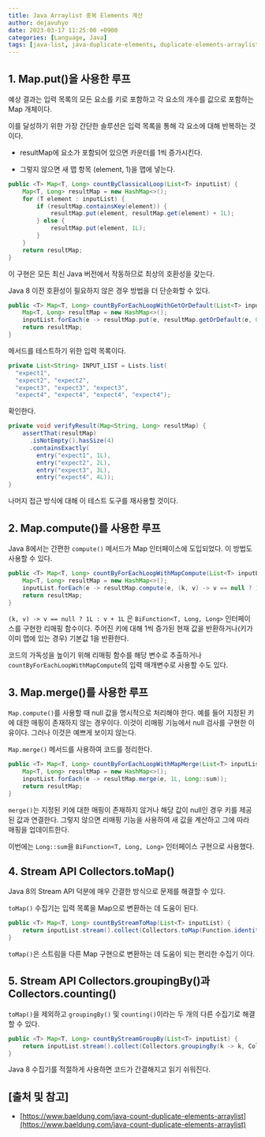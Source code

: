 ```yaml
---
title: Java Arraylist 중복 Elements 계산
author: dejavuhyo
date: 2023-03-17 11:25:00 +0900
categories: [Language, Java]
tags: [java-list, java-duplicate-elements, duplicate-elements-arraylist, arraylist-duplicate, 자바-리스트, 어레이리스트-엘리먼드, 어레이리스트-중복-엘리먼드]
---
```


## 1. Map.put()을 사용한 루프
예상 결과는 입력 목록의 모든 요소를 키로 포함하고 각 요소의 개수를 값으로 포함하는 Map 개체이다.

이를 달성하기 위한 가장 간단한 솔루션은 입력 목록을 통해 각 요소에 대해 반복하는 것이다.

* resultMap에 요소가 포함되어 있으면 카운터를 1씩 증가시킨다.

* 그렇지 않으면 새 맵 항목 (element, 1)을 맵에 넣는다.

```java
public <T> Map<T, Long> countByClassicalLoop(List<T> inputList) {
    Map<T, Long> resultMap = new HashMap<>();
    for (T element : inputList) {
        if (resultMap.containsKey(element)) {
            resultMap.put(element, resultMap.get(element) + 1L);
        } else {
            resultMap.put(element, 1L);
        }
    }
    return resultMap;
}
```

이 구현은 모든 최신 Java 버전에서 작동하므로 최상의 호환성을 갖는다.

Java 8 이전 호환성이 필요하지 않은 경우 방법을 더 단순화할 수 있다.

```java
public <T> Map<T, Long> countByForEachLoopWithGetOrDefault(List<T> inputList) {
    Map<T, Long> resultMap = new HashMap<>();
    inputList.forEach(e -> resultMap.put(e, resultMap.getOrDefault(e, 0L) + 1L));
    return resultMap;
}
```

메서드를 테스트하기 위한 입력 목록이다.

```java
private List<String> INPUT_LIST = Lists.list(
  "expect1",
  "expect2", "expect2",
  "expect3", "expect3", "expect3",
  "expect4", "expect4", "expect4", "expect4");
```

확인한다.

```java
private void verifyResult(Map<String, Long> resultMap) {
    assertThat(resultMap)
      .isNotEmpty().hasSize(4)
      .containsExactly(
        entry("expect1", 1L),
        entry("expect2", 2L),
        entry("expect3", 3L),
        entry("expect4", 4L));
}
```

나머지 접근 방식에 대해 이 테스트 도구를 재사용할 것이다.

## 2. Map.compute()를 사용한 루프
Java 8에서는 간편한 `compute()` 메서드가 Map 인터페이스에 도입되었다. 이 방법도 사용할 수 있다.

```java
public <T> Map<T, Long> countByForEachLoopWithMapCompute(List<T> inputList) {
    Map<T, Long> resultMap = new HashMap<>();
    inputList.forEach(e -> resultMap.compute(e, (k, v) -> v == null ? 1L : v + 1L));
    return resultMap;
}
```

`(k, v) -> v == null ? 1L : v + 1L` 은 `BiFunction<T, Long, Long>` 인터페이스를 구현한 리매핑 함수이다. 주어진 키에 대해 1씩 증가된 현재 값을 반환하거나(키가 이미 맵에 있는 경우) 기본값 1을 반환한다.

코드의 가독성을 높이기 위해 리매핑 함수를 해당 변수로 추출하거나 `countByForEachLoopWithMapCompute`의 입력 매개변수로 사용할 수도 있다.

## 3. Map.merge()를 사용한 루프
`Map.compute()`를 사용할 때 null 값을 명시적으로 처리해야 한다. 예를 들어 지정된 키에 대한 매핑이 존재하지 않는 경우이다. 이것이 리매핑 기능에서 null 검사를 구현한 이유이다. 그러나 이것은 예쁘게 보이지 않는다.

`Map.merge()` 메서드를 사용하여 코드를 정리한다.

```java
public <T> Map<T, Long> countByForEachLoopWithMapMerge(List<T> inputList) {
    Map<T, Long> resultMap = new HashMap<>();
    inputList.forEach(e -> resultMap.merge(e, 1L, Long::sum));
    return resultMap;
}
```

`merge()`는 지정된 키에 대한 매핑이 존재하지 않거나 해당 값이 null인 경우 키를 제공된 값과 연결한다. 그렇지 않으면 리매핑 기능을 사용하여 새 값을 계산하고 그에 따라 매핑을 업데이트한다.

이번에는 `Long::sum`을 `BiFunction<T, Long, Long>` 인터페이스 구현으로 사용했다.

## 4. Stream API Collectors.toMap()
Java 8의 Stream API 덕분에 매우 간결한 방식으로 문제를 해결할 수 있다.

`toMap()` 수집기는 입력 목록을 Map으로 변환하는 데 도움이 된다.

```java
public <T> Map<T, Long> countByStreamToMap(List<T> inputList) {
    return inputList.stream().collect(Collectors.toMap(Function.identity(), v -> 1L, Long::sum));
}
```

`toMap()`은 스트림을 다른 Map 구현으로 변환하는 데 도움이 되는 편리한 수집기 이다.

## 5. Stream API Collectors.groupingBy()과 Collectors.counting()
`toMap()`을 제외하고 `groupingBy()` 및 `counting()`이라는 두 개의 다른 수집기로 해결할 수 있다.

```java
public <T> Map<T, Long> countByStreamGroupBy(List<T> inputList) {
    return inputList.stream().collect(Collectors.groupingBy(k -> k, Collectors.counting()));
}
```

Java 8 수집기를 적절하게 사용하면 코드가 간결해지고 읽기 쉬워진다.

## [출처 및 참고]
* [https://www.baeldung.com/java-count-duplicate-elements-arraylist](https://www.baeldung.com/java-count-duplicate-elements-arraylist)
